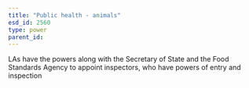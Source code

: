 ```yaml
---
title: "Public health - animals"
esd_id: 2560
type: power
parent_id:  
---
```


LAs have the powers along with the Secretary of State and the Food Standards Agency to appoint inspectors, who have powers of entry and inspection

